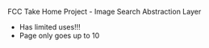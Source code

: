 FCC Take Home Project - Image Search Abstraction Layer
* Has limited uses!!!
* Page only goes up to 10
